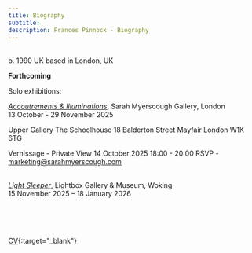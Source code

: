 ```yaml
---
title: Biography
subtitle: 
description: Frances Pinnock - Biography
---  
```

<br/>  
b. 1990 UK  
based in London, UK  
<br/>  


**Forthcoming**  


Solo exhibitions:  

_[Accoutrements & Illuminations](https://www.sarahmyerscough.com/exhibitions/70-frances-pinnock-accoutrements-illuminations/)_, Sarah Myerscough Gallery, London  
13 October - 29 November 2025  

Upper Gallery 
The Schoolhouse
18 Balderton Street
Mayfair London
W1K 6TG

Vernissage - Private View
14 October 2025
18:00 - 20:00
RSVP - marketing@sarahmyerscough.com  
<br/>  

_[Light Sleeper](https://www.thelightbox.org.uk/whats-on/frances-pinnock-light-sleeper)_, Lightbox Gallery & Museum, Woking  
15 November 2025 – 18 January 2026  
<br/>  

<br/>  
<br/>  



[CV](cv.pdf){:target="_blank"}  
<br/>






   
 




 









  










 



  










 











